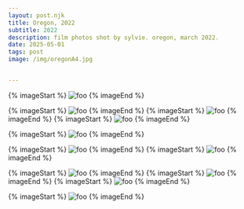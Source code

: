 ```yaml
---
layout: post.njk
title: Oregon, 2022 
subtitle: 2022
description: film photos shot by sylvie. oregon, march 2022.
date: 2025-05-01
tags: post
image: /img/oregonA4.jpg


---
```





<div id="oregonA1" class="mt-32 grid grid-cols-1 sm:grid-cols-2 gap-8">

{% imageStart %}
<img class="block w-full h-auto" src="/img/oregonA1.jpg" alt="foo" />
{% imageEnd %}

{% imageStart %}
<img class="block w-full h-auto" src="/img/oregonA2.jpg" alt="foo" />
{% imageEnd %}
{% imageStart %}
<img class="block w-full h-auto" src="/img/oregonA3.jpg" alt="foo" />
{% imageEnd %}
{% imageStart %}
<img class="block w-full h-auto" src="/img/oregonA4.jpg" alt="foo" />
{% imageEnd %}
</div>

{% imageStart %}
<img class="block mt-12 mb-0 w-full h-auto" src="/img/oregonB1.jpeg" alt="foo" />
{% imageEnd %}

<div id="oregonC" class="mt-0 grid grid-cols-1 sm:grid-cols-2 gap-8">

{% imageStart %}
<img class="block mt-12 w-full h-auto" src="/img/oregonC1.jpeg" alt="foo" />
{% imageEnd %}
{% imageStart %}
<img class="block mt-12 w-full h-auto" src="/img/oregonC2.jpeg" alt="foo" />
{% imageEnd %}

</div>

<div id="oregonD" class="mt-0 grid grid-cols-1 sm:grid-cols-2 md:grid-cols-3 gap-8">

{% imageStart %}
<img class="block mt-12 w-full h-auto" src="/img/oregonD1.jpg" alt="foo" />
{% imageEnd %}
{% imageStart %}
<img class="block mt-12 w-full h-auto" src="/img/oregonD2.jpg" alt="foo" />
{% imageEnd %}
{% imageStart %}
<img class="block mt-12 w-full h-auto" src="/img/oregonD3.jpg" alt="foo" />
{% imageEnd %}
</div>

{% imageStart %}
<img class="block mt-12 w-full h-auto" src="/img/oregonE1.jpeg" alt="foo" />
{% imageEnd %}
